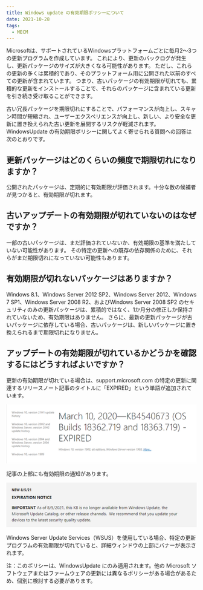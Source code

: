 ```yaml
---
title: Windows update の有効期限ポリシーについて
date: 2021-10-28
tags:
  - MECM
---
```


Microsoftは、サポートされているWindowsプラットフォームごとに毎月2〜3つの更新プログラムを作成しています。
これにより、更新のバックログが発生し、更新パッケージのサイズが大きくなる可能性があります。
ただし、これらの更新の多くは累積的であり、そのプラットフォーム用に公開された以前のすべての更新が含まれています。
つまり、古いパッケージの有効期限が切れても、累積的な更新をインストールすることで、それらのパッケージに含まれている更新を引き続き受け取ることができます。

古い冗長パッケージを期限切れにすることで、パフォーマンスが向上し、スキャン時間が短縮され、ユーザーエクスペリエンスが向上し、新しい、より安全な更新に置き換えられた古い更新を展開するリスクが軽減されます。 
WindowsUpdate の有効期限ポリシーに関してよく寄せられる質問への回答は次のとおりです。

## 更新パッケージはどのくらいの頻度で期限切れになりますか？

公開されたパッケージは、定期的に有効期限が評価されます。十分な数の候補者が見つかると、有効期限が切れます。

## 古いアップデートの有効期限が切れていないのはなぜですか？

一部の古いパッケージは、まだ評価されていないか、有効期限の基準を満たしていない可能性があります。
その特定の更新への既存の依存関係のために、それらがまだ期限切れになっていない可能性もあります。

## 有効期限が切れないパッケージはありますか？

Windows 8.1、Windows Server 2012 SP2、Windows Server 2012、Windows 7 SP1、Windows Server 2008 R2、およびWindows Server 2008 SP2 のセキュリティのみの更新パッケージは、累積的ではなく、1か月分の修正しか保持されていないため、有効期限はありません。
さらに、最新の更新パッケージが古いパッケージに依存している場合、古いパッケージは、新しいパッケージに置き換えられるまで期限切れになりません。

## アップデートの有効期限が切れているかどうかを確認するにはどうすればよいですか？

更新の有効期限が切れている場合は、support.microsoft.com の特定の更新に関連するリリースノート記事のタイトルに「EXPIRED」という単語が追加されています。

![image.png](./20211028_01/1.png)

記事の上部にも有効期限の通知があります。

![image.png](./20211028_01/2.png)

Windows Server Update Services（WSUS）を使用している場合、特定の更新プログラムの有効期限が切れていると、詳細ウィンドウの上部にバナーが表示されます。

注：このポリシーは、WindowsUpdate にのみ適用されます。他の Microsoft ソフトウェアまたはファームウェアの更新には異なるポリシーがある場合があるため、個別に検討する必要があります。